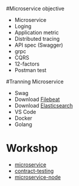 #Microservice
objective

- Microservice
- Loging
- Application metric 
- Distributed tracing
- API spec (Swagger)
- grpc
- CQRS
- 12-factors
- Postman test

#Tranning Microservice 
- Swag
- Download [Filebeat](https://www.elastic.co/downloads/beats/filebeat)
- Download [Elasticsearch](https://www.elastic.co/downloads/elasticsearch)
- VS Code
- Docker 
- Golang


# Workshop
- [microservice](https://github.com/up1/course_microservices-3-days)
- [contract-testing](https://github.com/up1/workshop-contract-testing)
- [microservice-node](https://github.com/up1/microservice-workshop)